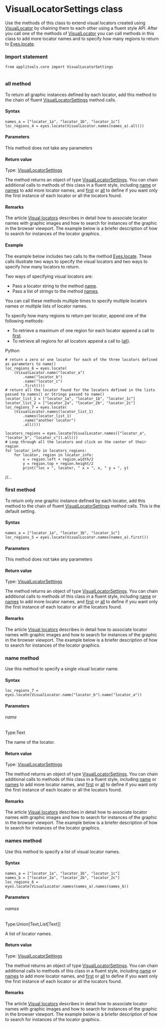 # VisualLocatorSettings class

Use the methods of this class to extend visual locators created using [VisualLocator](./visuallocator) by chaining them to each other using a fluent style API.
After you call one of the methods of [VisualLocator](./visuallocator-method) you can call methods in this class to add more locator names and to specify how many regions to return to [Eyes.locate](./eyes#locate-method). 
 ### Import statement 
``` 
from applitools.core import VisualLocatorSettings
 
 ``` 
 
### all method
To return all graphic instances defined by each locator, add this method to the chain of fluent [VisualLocatorSettings](./visuallocatorsettings) method calls.

#### Syntax 
 ``` 
names_a = ["locator_1a", "locator_1b", "locator_1c"]
loc_regions_4 = eyes.locate(VisualLocator.names(names_a).all())  
 ``` 

 #### Parameters 
This method does not take any parameters 
 
 #### Return value 
Type: [VisualLocatorSettings](./visuallocatorsettings)

The method returns an object of type [VisualLocatorSettings](./visuallocatorsettings-method). You can chain additional calls to methods of this class in a fluent style, including [name](#name-method) or [names](#names-method) to add more locator names, and [first](#first-method) or [all](#) to define if you want only the first instance of each locator or all the locators found.
        
 ####  Remarks
        
 The article [Visual locators](https://applitools.com/docs/features/visual-locators.html) describes in detail how to associate locator names with graphic images and how to search for instances of the graphic in the browser viewport. The example below is a briefer description of how to search for instances of the locator graphics.
 
 #### Example  
The example below includes two calls to the method [Eyes.locate](./eyes#locate-method). These calls illustrate two ways to specify the visual locators and two ways to specify how many locators to return.

Two ways of specifying visual locators are:

*   Pass a locator string to the method [name](#name-method).
*   Pass a list of strings to the method [names](#names-method).

You can call these methods multiple times to specify multiple locators names or multiple lists of locator names.

To specify how many regions to return per locator, append one of the following methods:

*   To retrieve a maximum of one region for each locator append a call to [first](#first-method).
*   To retrieve all regions for all locators append a call to ([all](#)).

Python

    # return a zero or one locator for each of the three locators defined as parameters to name()
    loc_regions_6 = eyes.locate(
        (VisualLocator.name("locator_a")
            .name("locator_b")
            .name("locator_c")
            .first()))
    # return all the locator found for the locators defined in the lists passed to names() or Strings passed to name()                   
    locator_list_1 = ["locator_1a", "locator_1b", "locator_1c"]
    locator_list_2 = ["locator_2a", "locator_2b", "locator_2c"]
    loc_regions_7 = eyes.locate(
        (VisualLocator.names(locator_list_1)
            .names(locator_list_1)
            .name("another locator")
            .all()))
    
    locators_regions = eyes.locate(VisualLocator.names(["locator_a", "locator_b", "locator_c"]).all())
    # Loop through all the locators and click on the center of their region
    for locator_info in locators_regions:
        for locator, region in locator_info:
            x = region.left + region.width/2
            y = region.top + region.height/2
            print("loc = ", locator, " x = ", x, " y = ", y)

//... 
### first method
To return only one graphic instance defined by each locator, add this method to the chain of fluent [VisualLocatorSettings](./visuallocatorsettings) method calls.
This is the default setting.

#### Syntax 
 ``` 
names_a = ["locator_1a", "locator_1b", "locator_1c"]
loc_regions_5 = eyes.locate(VisualLocator.names(names_a).first())  
 ``` 

 #### Parameters 
This method does not take any parameters 
 
 #### Return value 
Type: [VisualLocatorSettings](./visuallocatorsettings)

The method returns an object of type [VisualLocatorSettings](./visuallocatorsettings-method). You can chain additional calls to methods of this class in a fluent style, including [name](#name-method) or [names](#names-method) to add more locator names, and [first](#) or [all](#all-method) to define if you want only the first instance of each locator or all the locators found.
        
 ####  Remarks
        
 The article [Visual locators](https://applitools.com/docs/features/visual-locators.html) describes in detail how to associate locator names with graphic images and how to search for instances of the graphic in the browser viewport. The example below is a briefer description of how to search for instances of the locator graphics.
  
### name method
Use this method to specify a single visual locator name.

#### Syntax 
 ``` 
loc_regions_7 = eyes.locate(VisualLocator.name("locator_b").name("locator_a"))  
 ``` 

 #### Parameters 
 ###### name 
  
 Type:Text 
  
 The name of the locator. 
  
 #### Return value 
Type: [VisualLocatorSettings](./visuallocatorsettings)

The method returns an object of type [VisualLocatorSettings](./visuallocatorsettings-method). You can chain additional calls to methods of this class in a fluent style, including [name](#-method) or [names](#names-method) to add more locator names, and [first](#first-method) or [all](#all-method) to define if you want only the first instance of each locator or all the locators found.
        
 ####  Remarks
        
 The article [Visual locators](https://applitools.com/docs/features/visual-locators.html) describes in detail how to associate locator names with graphic images and how to search for instances of the graphic in the browser viewport. The example below is a briefer description of how to search for instances of the locator graphics.
 
### names method
Use this method to specify a list of visual locator names.

#### Syntax 
 ``` 
names_a = ["locator_1a", "locator_1b", "locator_1c"]
names_b = ["locator_2a", "locator_2b", "locator_2c"]
loc_regions_6 = eyes.locate(VisualLocator.names(names_a).names(names_b))  
 ``` 

 #### Parameters 
 ###### names 
  
 Type:Union\[Text,List\[Text\]\] 
  
 A list of locator names. 
  
 #### Return value 
Type: [VisualLocatorSettings](./visuallocatorsettings)

The method returns an object of type [VisualLocatorSettings](./visuallocatorsettings-method). You can chain additional calls to methods of this class in a fluent style, including [name](#name-method) or [names](#) to add more locator names, and [first](#first-method) or [all](#all-method) to define if you want only the first instance of each locator or all the locators found.
        
 ####  Remarks
        
 The article [Visual locators](https://applitools.com/docs/features/visual-locators.html) describes in detail how to associate locator names with graphic images and how to search for instances of the graphic in the browser viewport. The example below is a briefer description of how to search for instances of the locator graphics.
 